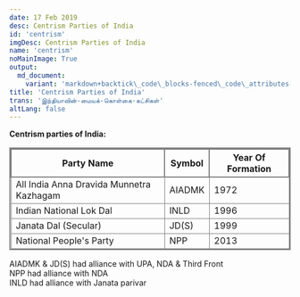 ```yaml
---
date: 17 Feb 2019
desc: Centrism Parties of India
id: 'centrism'
imgDesc: Centrism Parties of India
name: 'centrism'
noMainImage: True
output:
  md_document:
    variant: 'markdown+backtick\_code\_blocks-fenced\_code\_attributes-header\_attributes'
title: 'Centrism Parties of India'
trans: 'இந்தியாவின்-மையக்-கொள்கை-கட்சிகள்'
altLang: false
---
```

<div>
    <adsbygoogle />
</div>
<Adsense
          data-ad-client="ca-pub-3042269102042405"
          data-ad-slot="1234567890"
/>

**Centrism parties of India:**

| Party Name                               	| Symbol 	| Year Of Formation 	|
|------------------------------------------	|--------	|-------------------	|
| All India Anna Dravida Munnetra Kazhagam 	| AIADMK 	| 1972              	|
| Indian National Lok Dal                  	| INLD   	| 1996              	|
| Janata Dal (Secular)                     	| JD(S)  	| 1999              	|
| National People's Party                  	| NPP    	| 2013              	|

AIADMK & JD(S) had alliance with UPA, NDA & Third Front  
NPP had alliance with NDA  
INLD had alliance with Janata parivar  

<style>
table{
    border-collapse: collapse;
    border-spacing: 0;
    border:2px solid gray;
}

th{
    border:2px solid gray;
}

td{
    border:1px solid gray;
}

</style>